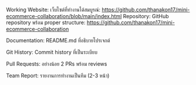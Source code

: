 Working Website: เว็บไซต์ที่ทำงานได้สมบูรณ์:
https://github.com/thanakon17/mini-ecommerce-collaboration/blob/main/index.html
Repository: GitHub repository พร้อม proper structure:
https://github.com/thanakon17/mini-ecommerce-collaboration

Documentation: README.md ที่อธิบายโปรเจกต์


Git History: Commit history ที่เป็นระเบียบ


Pull Requests: อย่างน้อย 2 PRs พร้อม reviews




Team Report: รายงานการทำงานเป็นทีม (2-3 หน้า)
